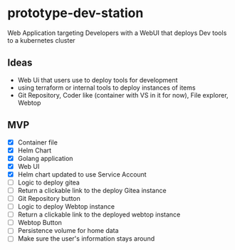 # prototype-dev-station
Web Application targeting Developers with a WebUI that deploys Dev tools to a kubernetes cluster

## Ideas
- Web Ui that users use to deploy tools for development
- using terraform or internal tools to deploy instances of items
- Git Repository, Coder like (container with VS in it for now), File explorer, Webtop

## MVP
- [x] Container file
- [x] Helm Chart
- [x] Golang application
- [x] Web UI
- [x] Helm chart updated to use Service Account
- [ ] Logic to deploy gitea
- [ ] Return a clickable link to the deploy Gitea instance
- [ ] Git Repository button
- [ ] Logic to deploy Webtop instance
- [ ] Return a clickable link to the deployed webtop instance
- [ ] Webtop Button
- [ ] Persistence volume for home data
- [ ] Make sure the user's information stays around